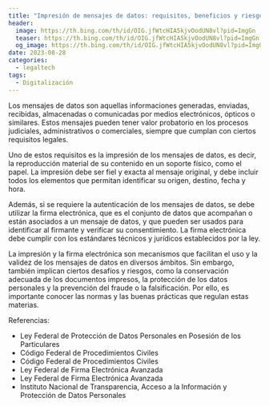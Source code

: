 ```yaml
---
title: "Impresión de mensajes de datos: requisitos, beneficios y riesgos"
header:
  image: https://th.bing.com/th/id/OIG.jfWtcHIA5kjvOodUN8vl?pid=ImgGn
  teaser: https://th.bing.com/th/id/OIG.jfWtcHIA5kjvOodUN8vl?pid=ImgGn
  og_image: https://th.bing.com/th/id/OIG.jfWtcHIA5kjvOodUN8vl?pid=ImgGn
date: 2023-08-28
categories:
  - legaltech
tags:
  - Digitalización
---
```


Los mensajes de datos son aquellas informaciones generadas, enviadas, recibidas, almacenadas o comunicadas por medios electrónicos, ópticos o similares. Estos mensajes pueden tener valor probatorio en los procesos judiciales, administrativos o comerciales, siempre que cumplan con ciertos requisitos legales.

Uno de estos requisitos es la impresión de los mensajes de datos, es decir, la reproducción material de su contenido en un soporte físico, como el papel. La impresión debe ser fiel y exacta al mensaje original, y debe incluir todos los elementos que permitan identificar su origen, destino, fecha y hora.

Además, si se requiere la autenticación de los mensajes de datos, se debe utilizar la firma electrónica, que es el conjunto de datos que acompañan o están asociados a un mensaje de datos, y que pueden ser usados para identificar al firmante y verificar su consentimiento. La firma electrónica debe cumplir con los estándares técnicos y jurídicos establecidos por la ley.

La impresión y la firma electrónica son mecanismos que facilitan el uso y la validez de los mensajes de datos en diversos ámbitos. Sin embargo, también implican ciertos desafíos y riesgos, como la conservación adecuada de los documentos impresos, la protección de los datos personales y la prevención del fraude o la falsificación. Por ello, es importante conocer las normas y las buenas prácticas que regulan estas materias.

Referencias:

- Ley Federal de Protección de Datos Personales en Posesión de los Particulares
- Código Federal de Procedimientos Civiles
- Código Federal de Procedimientos Civiles
- Ley Federal de Firma Electrónica Avanzada
- Ley Federal de Firma Electrónica Avanzada
- Instituto Nacional de Transparencia, Acceso a la Información y Protección de Datos Personales 
